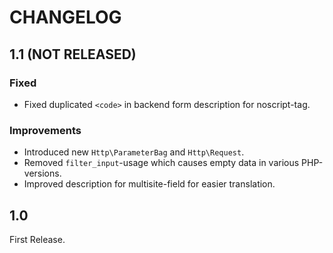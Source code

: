 # CHANGELOG

## 1.1 (NOT RELEASED)

### Fixed
- Fixed duplicated `<code>` in backend form description for noscript-tag.

### Improvements
- Introduced new `Http\ParameterBag` and `Http\Request`.
- Removed `filter_input`-usage which causes empty data in various PHP-versions.
- Improved description for multisite-field for easier translation.

## 1.0

First Release.